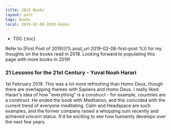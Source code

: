 ```yaml
---
title: 2019 Books
layout: post
tags: books
local: 2019-02-08-2019-books
---
```


* TOC
{:toc}

Refer to [First Post of 2019]({% post_url 2019-02-08-first-post %})
for my thoughts on the books read in 2018. Looking forward to populating this
page with more books in 2019!

### 21 Lessons for the 21st Century - Yuval Noah Harari
1st February 2019. This was a lot more refreshing than Homo Deus, though there
are overlapping themes with Sapiens and Homo Deus. I really liked Harari's idea
of how "everything" is a construct - for example, countries are a construct. He
ended the book with Meditation, and this coincided with the current trend of
everyone meditating. Calm and Headspace are such examples, and the former
company raised a whopping sum recently and achieved unicorn status. It'd be
exciting to see how humanity develops over the next few years.
